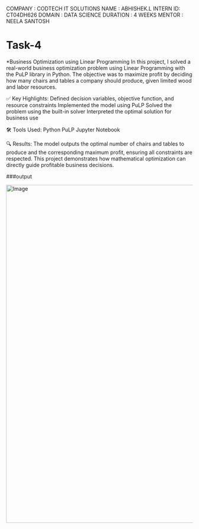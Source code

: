 
COMPANY : CODTECH IT SOLUTIONS 
NAME : ABHISHEK.L 
INTERN ID: CT04DH626
DOMAIN : DATA SCIENCE
DURATION : 4 WEEKS 
MENTOR : NEELA SANTOSH

# Task-4
*Business Optimization using Linear Programming
In this project, I solved a real-world business optimization problem using Linear Programming with the PuLP library in Python.
The objective was to maximize profit by deciding how many chairs and tables a company should produce, given limited wood and labor resources.

✅ Key Highlights:
Defined decision variables, objective function, and resource constraints
Implemented the model using PuLP
Solved the problem using the built-in solver
Interpreted the optimal solution for business use

🛠️ Tools Used:
Python
PuLP
Jupyter Notebook

🔍 Results:
The model outputs the optimal number of chairs and tables to produce and the corresponding maximum profit, ensuring all constraints are respected.
This project demonstrates how mathematical optimization can directly guide profitable business decisions.


###output

<img width="1280" height="910" alt="Image" src="https://github.com/user-attachments/assets/81b2b197-e082-4864-9b9a-ac9913aaa36f" />
